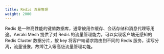 ```yaml
---
title: Redis 流量管理
weight: 2000
---
```


Redis 是一种高性能的键值数据库，通常被用作缓存、会话存储和消息代理等用途。Aeraki Mesh 提供了对 Redis 的流量管理能力，可以实现客户端无感知的 Redis Cluster 数据分片，按 key 将客户端请求路由到不同的 Redis 服务，读写分离，流量镜像，故障注入等高级流量管理功能。
